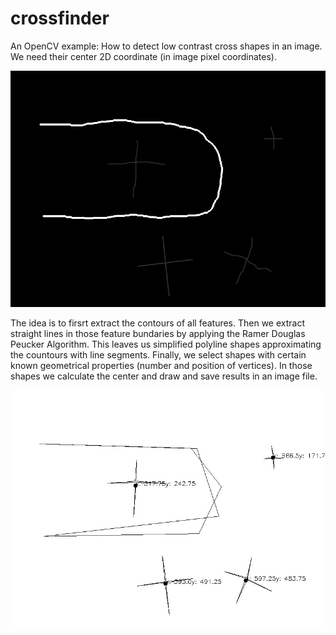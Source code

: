 # crossfinder
An OpenCV example: How to detect low contrast  cross shapes in an image. We need their center 2D coordinate (in image pixel coordinates).

![result image](data/low-contrast-x.png?raw=true)

The idea is to firsrt extract the contours of all features. Then we extract straight lines in those feature bundaries by applying the Ramer Douglas Peucker Algorithm. This leaves us simplified polyline shapes approximating the countours with line segments.
Finally, we select shapes with certain known geometrical properties (number and position of vertices). In those shapes we calculate the center and draw and save results in an image file.

![result image](data/detected.jpg?raw=true)

